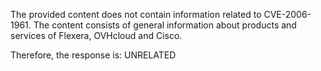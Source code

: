 The provided content does not contain information related to CVE-2006-1961. The content consists of general information about products and services of Flexera, OVHcloud and Cisco.

Therefore, the response is: UNRELATED